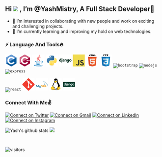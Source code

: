 ## Hi <img src="https://github.com/TheDudeThatCode/TheDudeThatCode/blob/master/Assets/Hi.gif" width="29px"> , I’m @YashMistry, A Full Stack Developer🤎
- 👀 I’m interested in collaborating with new people and work on exciting and challenging projects.
- 🌱 I’m currently learning and improving my hold on web technologies.


### :zap: Language And Tools🔥

<p align="left">
  <code><img src="https://github.com/devicons/devicon/blob/master/icons/c/c-original.svg" alt="C" width="40" height="40"/></code>
  <code><img src="https://github.com/devicons/devicon/blob/master/icons/cplusplus/cplusplus-original.svg" alt="C++" width="40" height="40"/></code>
  <code><img src="https://github.com/devicons/devicon/blob/master/icons/java/java-original.svg" alt="Java" width="40" height="40"/></code> 
  <code><img src="https://github.com/devicons/devicon/blob/master/icons/python/python-original.svg" alt="python" width="40" height="40"/></code>  
   <code><img src="https://github.com/devicons/devicon/blob/master/icons/django/django-plain-wordmark.svg" alt="django" width="40" height="40"/></code> 
  <code><img src="https://github.com/AkashSingh3031/AkashSingh3031/blob/AkashSingh3031/images/javascript-original.svg" alt="JavaScript" width="40" height="40"/></code>
  <code><img src="https://github.com/AkashSingh3031/AkashSingh3031/blob/AkashSingh3031/images/html5-original-wordmark.svg" alt="html5" height="40"/></code> 
  <code><img src="https://github.com/AkashSingh3031/AkashSingh3031/blob/AkashSingh3031/images/css3-original-wordmark.svg" alt="css3" height="40"/></code>
   <code><img src="https://github.com/tkswann2/tech-logos/blob/master/bootstrap.png" alt="bootstrap" width="40" height="40"/></code> 
  <code><img src="https://github.com/tkswann2/tech-logos/blob/master/nodejs.png" alt="nodejs" width="40" height="40"/></code> 
  <code><img src="https://github.com/tkswann2/tech-logos/blob/master/express.png" alt="express" width="40" height="40"/></code> 
  
<code><img src="https://github.com/tkswann2/tech-logos/blob/master/react.png" alt="react" width="40" height="40"/></code> 
  <code><img src="https://github.com/AkashSingh3031/AkashSingh3031/blob/AkashSingh3031/images/git-scm-icon.svg" alt="git" width="40" height="40"/></code> 
  <code><img src="https://github.com/AkashSingh3031/AkashSingh3031/blob/AkashSingh3031/images/mysql-original-wordmark.svg" alt="mysql" width="40" height="40"/></code>
  <code><img src="https://github.com/AkashSingh3031/AkashSingh3031/blob/AkashSingh3031/images/linux-original.svg" alt="Linux" width="40" height="40"/></code>
  <code><img src="https://github.com/AkashSingh3031/AkashSingh3031/blob/AkashSingh3031/images/django-original.svg" alt="Django" width="40" height="40"/></code>

</p>

### Connect With Me✌️

[![Connect on Twitter](https://img.shields.io/badge/--Twitter?label=Twitter&logo=Twitter&style=social)](https://twitter.com/Yashms25)
[![Connect on Gmail](https://img.shields.io/badge/--Gmail?label=Gmail&logo=Gmail&style=social)](mailto:yashmistry614@gmail.com)
[![Connect on LinkedIn](https://img.shields.io/badge/--linkedin?label=LinkedIn&logo=LinkedIn&style=social)](https://www.linkedin.com/in/yash-mistry-a231a521a/)
[![Connect on Instagram](https://img.shields.io/badge/--Instagram?label=Instagram&logo=Instagram&style=social)](https://www.instagram.com/yashms25/)



![Yash's github stats](https://github-readme-stats.vercel.app/api?username=yashms25&show_icons=true&hide_border=true)
<img width="48%" src="https://github-readme-streak-stats.herokuapp.com/?user=yashms25"/>

<br/>

![visitors](https://visitor-badge.laobi.icu/badge?page_id=yashms25.yashms25)
